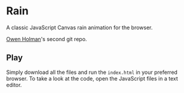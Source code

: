 # Rain
A classic JavaScript Canvas rain animation for the browser.

[Owen Holman](https://owenholman.com)'s second git repo.

## Play
Simply download all the files and run the `index.html` in your preferred browser.
To take a look at the code, open the JavaScript files in a text editor.